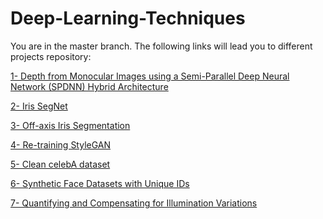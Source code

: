 # Deep-Learning-Techniques
You are in the master branch. 
The following links will lead you to different projects repository:

<a href="https://github.com/C3Imaging/Deep-Learning-Techniques/tree/Depth-from-Mono-Camera">1- Depth from Monocular Images using a Semi-Parallel Deep Neural Network (SPDNN) Hybrid Architecture</a>


<a href="https://github.com/C3Imaging/Deep-Learning-Techniques/tree/Iris_SegNet">2- Iris SegNet</a>


<a href="https://github.com/C3Imaging/Deep-Learning-Techniques/tree/Off_axis_Iris">3- Off-axis Iris Segmentation</a>

<a href="https://github.com/C3Imaging/Deep-Learning-Techniques/tree/Re-training-StyleGAN">4- Re-training StyleGAN</a>

<a href="https://github.com/C3Imaging/Deep-Learning-Techniques/tree/clean-celebA">5- Clean celebA dataset </a>

<a href="https://github.com/C3Imaging/Deep-Learning-Techniques/tree/Synthetic_Face_Datasets">6- Synthetic Face Datasets with Unique IDs </a>

<a href="https://github.com/C3Imaging/Deep-Learning-Techniques/tree/Quantify-Retrain-FR-for-Light">7- Quantifying and Compensating for Illumination Variations </a>
